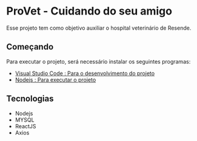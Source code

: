 # ProVet - Cuidando do seu amigo

Esse projeto tem como objetivo auxiliar o hospital veterinário de Resende.

## Começando

Para executar o projeto, será necessário instalar os seguintes programas:

- [Visual Studio Code : Para o desenvolvimento do projeto](https://code.visualstudio.com/)
- [Nodejs : Para executar o projeto](https://nodejs.org/en/)

## Tecnologias

- Nodejs
- MYSQL
- ReactJS
- Axios

## 
